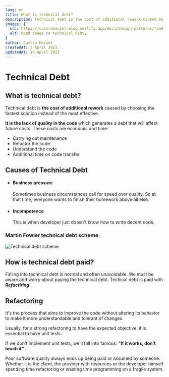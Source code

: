 ```yaml
---
lang: en
title: What is technical debt?
description: Technical debt is the cost of additional rework caused by choosing the fastest solution instead of the most effective.
images: {
  src: https://castromaciel-blog.netlify.app/docs/design-patterns/road.jpeg,
  alt: Road image to technical debt,
}
author: Castro Maciel
createdAt: 3 April 2023
updatedAt: 16 April 2023
---
```


<h1> Technical Debt </h1>

<h2> What is technical debt? </h2>

<p> Technical debt is <strong>the cost of additional rework</strong> caused by choosing the fastest solution instead of the most effective. </p>

<p> <strong> It is the lack of quality in the code </strong> which generates a debt that will affect future costs. These costs are economic and time: <p>

<ul>
  <li> Carrying out maintenance </li>
  <li> Refactor the code </li>
  <li> Understand the code </li>
  <li> Additional time on code transfer </li>
</ul>

<h2> Causes of Technical Debt </h2>

<ul>
  <li>
    <h4> Business pressure </h4>
    <p> Sometimes business circumstances call for speed over quality. So at that time, everyone wants to finish their homework above all else. </p>
  </li>
  <li>
    <h4> Incompetence </h4>
    <p> This is when developer just doesn't know how to write decent code. </p>
  </li>
</ul>

<h3> Martin Fowler technical debt scheme </h3>

<img src="https://castromaciel-blog.netlify.app/docs/design-patterns/technicaldebt-scheme.jpeg" alt="Technical debt scheme"/>

<h2> How is technical debt paid? </h2>

<p> Falling into technical debt is normal and often unavoidable. We must be aware and worry about paying the technical debt. Techical debt is paid with <strong><i> Refactiring </i></strong>. </p>

<h2> Refactoring </h2>

<p> It's the process that aims to improve the code without altering its behavior to make it more understandable and tolerant of changes. </p>

<p> Usually, for a strong refactoring to have the expected objective, it is essential to have unit tests. </p>

<p> If we don't implement unit tests, we'll fall into famous: <strong> "If it works, don't touch it" </strong>. </p>

<p> Poor software quality always ends up being paid or assumed by someone. Whether it is the client, the provider with resources or the developer himself spending time refactoring or wasting time programming on a fragile system. </p>
